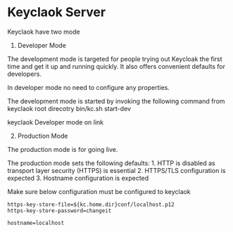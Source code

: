 Keyclaok Server
===============

Keyclaok have two mode 

1. Developer Mode 

The development mode is targeted for people trying out Keycloak the first time and get it up and running quickly. It also offers convenient defaults for developers.

In developer mode no need to configure any properties.

The development mode is started by invoking the following command from keyclaok root direcotry
	bin/kc.sh start-dev

keyclaok Developer mode on link 


2. Production Mode 

The production mode is for going live.

The production mode sets the following defaults:
	1. HTTP is disabled as transport layer security (HTTPS) is essential
	2. HTTPS/TLS configuration is expected
	3. Hostname configuration is expected

Make sure below configuration must be configured to keyclaok

	https-key-store-file=${kc.home.dir}conf/localhost.p12
	https-key-store-password=changeit

	hostname=localhost


